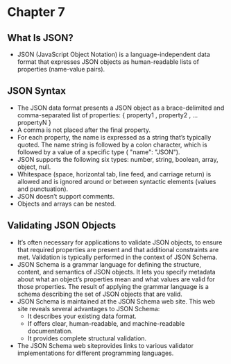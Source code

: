 # Chapter 7
## What Is JSON?
- JSON (JavaScript Object Notation) is a language-independent data format that expresses JSON objects as human-readable lists of properties (name-value pairs).
## JSON Syntax
- The JSON data format presents a JSON object as a brace-delimited and comma-separated list of properties: 
{ 
 property1 , 
 property2 , 
 ... 
 propertyN
} 
- A comma is not placed after the final property.
- For each property, the name is expressed as a string that’s typically quoted. The name string is followed by a colon character, which is followed by a value of a specific type ( "name": "JSON").
- JSON supports the following six types: number, string, boolean, array, object, null.
- Whitespace (space, horizontal tab, line feed, and carriage return) is allowed and is ignored around or between syntactic elements (values and punctuation).
- JSON doesn’t support comments.
- Objects and arrays can be nested.
## Validating JSON Objects
- It’s often necessary for applications to validate JSON objects, to ensure that required properties are present and that additional constraints are met. Validation is typically performed in the context of JSON Schema.
- JSON Schema is a grammar language for defining the structure, content, and semantics of JSON objects. It lets you specify metadata about what an object’s properties mean and what values are valid for those properties. The result of applying the grammar language is a schema describing the set of JSON objects that are valid.
- JSON Schema is maintained at the JSON Schema web site. This web site reveals several advantages to JSON Schema:
  - It describes your existing data format. 
  - If offers clear, human-readable, and machine-readable documentation. 
  - It provides complete structural validation.
- The JSON Schema web siteprovides links to various validator implementations for different programming languages.

